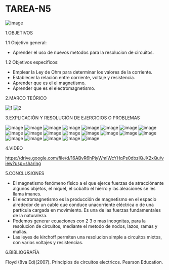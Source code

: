 # TAREA-N5

![image](https://user-images.githubusercontent.com/117045943/209729390-1c8a88ad-5414-4fb2-989d-1bb9cb8373f7.png)

1.OBJETIVOS

1.1 Objetivo general:

- Aprender el uso de nuevos metodos para la resolucion de circuitos.

1.2 Objetivos especificos:

- Emplear la  Ley de Ohm para determinar los valores de la corriente.
- Establecer  la  relación  entre  corriente, voltaje y resistencia.
- Aprender que es el el magnetismo.
- Aprender que es el electromagnetismo.

2.MARCO TEÓRICO

![1](https://user-images.githubusercontent.com/117045943/209726813-bddaf363-0494-487d-8d11-912b2bb933df.jpg)
![2](https://user-images.githubusercontent.com/117045943/209726820-9ce7bd2a-3166-42c4-aff0-e50dbcbc5c24.jpg)

3.EXPLICACIÓN Y RESOLUCIÓN DE EJERCICIOS O PROBLEMAS

![image](https://user-images.githubusercontent.com/117045943/210286312-b4a3d32e-0024-4f4c-96bd-5b1c41bb0fc2.png)
![image](https://user-images.githubusercontent.com/117045943/210286319-bcf02d85-7d74-4aa9-8568-3bf55b7610ab.png)
![image](https://user-images.githubusercontent.com/117045943/210286332-8ece2802-f20e-48c4-813f-15e3602f407e.png)
![image](https://user-images.githubusercontent.com/117045943/210286341-16d135f9-2cb3-4f07-9f91-7cbd77001782.png)
![image](https://user-images.githubusercontent.com/117045943/210286345-f080f055-c982-48ae-9aa0-f187f4983980.png)
![image](https://user-images.githubusercontent.com/117045943/210286357-bf836dba-3211-4a6d-b6ac-5bb452c9f38e.png)
![image](https://user-images.githubusercontent.com/117045943/210286366-704ec40e-b1bc-4cbf-b11d-0197dd2d7bf0.png)
![image](https://user-images.githubusercontent.com/117045943/210286378-9d492c21-fc57-471c-9aab-93ebc0d6ec42.png)
![image](https://user-images.githubusercontent.com/117045943/210286388-c745b0bc-5439-469a-920a-80ea02ee6dd1.png)
![image](https://user-images.githubusercontent.com/117045943/210286393-677b270c-f816-4cc0-8c2c-0064b3ea04eb.png)
![image](https://user-images.githubusercontent.com/117045943/210286401-9c3eb9f7-1135-48b9-9b97-7e0f6b11b7d5.png)
![image](https://user-images.githubusercontent.com/117045943/210286403-dd110459-a9c4-4b82-9244-2db163350ff9.png)
![image](https://user-images.githubusercontent.com/117045943/210286410-d17d2d67-256a-41c7-bc9c-6a17db6ca1be.png)
![image](https://user-images.githubusercontent.com/117045943/210286418-dd6175b7-c257-46f5-b529-987593aab134.png)
![image](https://user-images.githubusercontent.com/117045943/210286422-c8428b47-5ac2-46ad-a0af-506bd015aab0.png)
![image](https://user-images.githubusercontent.com/117045943/210286428-f23a2cdf-6dda-4414-ab7f-dae8136a3c01.png)
![image](https://user-images.githubusercontent.com/117045943/210286447-f8f2c3b4-5d39-4a74-8b8b-c386173d7f4c.png)
![image](https://user-images.githubusercontent.com/117045943/210286453-cf81f2ef-dae3-46ec-8674-e26e7f16c35d.png)
![image](https://user-images.githubusercontent.com/117045943/210286460-a03b4711-75aa-4939-b6fe-dc7607042f30.png)
![image](https://user-images.githubusercontent.com/117045943/210286465-bc5a8254-b976-4ea6-b5c1-4b416a2e801f.png)
![image](https://user-images.githubusercontent.com/117045943/210286472-e8f2a681-344a-4729-9950-7d4268eb37f7.png)

4.VIDEO

https://drive.google.com/file/d/16ABvR6hPjyWmiWcYHqPs0dbzIQJX2xQu/view?usp=sharing

5.CONCLUSIONES

- El magnetismo fenómeno físico a el que ejerce fuerzas de atracciónante algunos objetos, el níquel, el cobalto el hierro y las aleaciones se les llama imanes.
- El electromagnetismo es la producción  de magnetismo en  el espacio alrededor de  un cable que  conduce unacorriente eléctrica o de una partícula cargada en movimiento. Es una de las fuerzas fundamentales de la naturaleza.
- Podemos generar ecuaciones con 2 3 o mas incognitas, para la resolucion de circuitos, mediante el metodo de nodos, lazos, ramas y mallas.
- Las leyes de kirchoff permiten una resolucion simple a circuitos mixtos, con varios voltajes y resistencias.

6.BIBLIOGRAFÍA

Floyd (8va Ed)(2007). Principios de circuitos electricos. Pearson Education.
